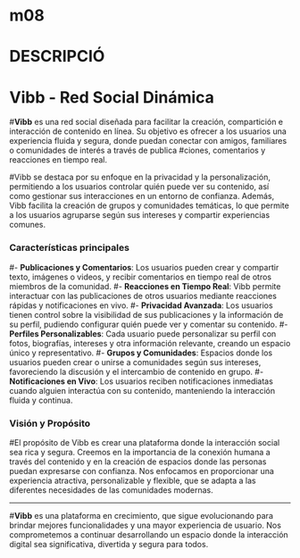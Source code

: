 # m08

# DESCRIPCIÓ
#
# Vibb - Red Social Dinámica

#**Vibb** es una red social diseñada para facilitar la creación, compartición e interacción de contenido en línea. Su objetivo es ofrecer a los usuarios una experiencia fluida y segura, donde puedan conectar con amigos, familiares o comunidades de interés a través de publica
#ciones, comentarios y reacciones en tiempo real.

#Vibb se destaca por su enfoque en la privacidad y la personalización, permitiendo a los usuarios controlar quién puede ver su contenido, así como gestionar sus interacciones en un entorno de confianza. Además, Vibb facilita la creación de grupos y comunidades temáticas, lo que permite a los usuarios agruparse según sus intereses y compartir experiencias comunes.

### Características principales

#- **Publicaciones y Comentarios**: Los usuarios pueden crear y compartir texto, imágenes o videos, y recibir comentarios en tiempo real de otros miembros de la comunidad.
#- **Reacciones en Tiempo Real**: Vibb permite interactuar con las publicaciones de otros usuarios mediante reacciones rápidas y notificaciones en vivo.
#- **Privacidad Avanzada**: Los usuarios tienen control sobre la visibilidad de sus publicaciones y la información de su perfil, pudiendo configurar quién puede ver y comentar su contenido.
#- **Perfiles Personalizables**: Cada usuario puede personalizar su perfil con fotos, biografías, intereses y otra información relevante, creando un espacio único y representativo.
#- **Grupos y Comunidades**: Espacios donde los usuarios pueden crear o unirse a comunidades según sus intereses, favoreciendo la discusión y el intercambio de contenido en grupo.
#- **Notificaciones en Vivo**: Los usuarios reciben notificaciones inmediatas cuando alguien interactúa con su contenido, manteniendo la interacción fluida y continua.

### Visión y Propósito

#El propósito de Vibb es crear una plataforma donde la interacción social sea rica y segura. Creemos en la importancia de la conexión humana a través del contenido y en la creación de espacios donde las personas puedan expresarse con confianza. Nos enfocamos en proporcionar una experiencia atractiva, personalizable y flexible, que se adapta a las diferentes necesidades de las comunidades modernas.

---

#**Vibb** es una plataforma en crecimiento, que sigue evolucionando para brindar mejores funcionalidades y una mayor experiencia de usuario. Nos comprometemos a continuar desarrollando un espacio donde la interacción digital sea significativa, divertida y segura para todos. 



